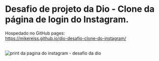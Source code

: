 # Desafio de projeto da Dio - Clone da página de login do Instagram.

Hospedado no GitHub pages:
<br>
https://mikereiss.github.io/dio-desafio-clone-do-instagram/
<br>
<br>

![print da pagina do instagram - desafio da dio](https://user-images.githubusercontent.com/100447560/178357595-5573dbdf-c97d-4bbf-82ad-f7fe85924927.png)
